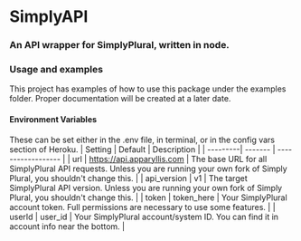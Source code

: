 # SimplyAPI
### An API wrapper for SimplyPlural, written in node.

### Usage and examples
This project has examples of how to use this package under the examples folder. Proper documentation will be created at a later date.

#### Environment Variables
These can be set either in the .env file, in terminal, or in the config vars section of Heroku.
| Setting  | Default | Description        |
| ---------| ------- | ------------------ |
| url  | https://api.apparyllis.com | The base URL for all SimplyPlural API requests. Unless you are running your own fork of Simply Plural, you shouldn't change this.  |
| api_version  | v1 | The target SimplyPlural API version. Unless you are running your own fork of Simply Plural, you shouldn't change this.  |
| token | token_here | Your SimplyPlural account token. Full permissions are necessary to use some features. |
| userId | user_id | Your SimplyPlural account/system ID. You can find it in account info near the bottom. |